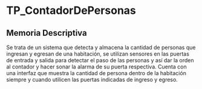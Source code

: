 # TP_ContadorDePersonas
## Memoria Descriptiva
Se trata de un sistema que detecta y almacena la cantidad de personas que ingresan y egresan de una habitación, se utilizan sensores en las puertas de entrada y salida para detectar el paso de las personas y así dar la orden al contador y hacer sonar la alarma de su puerta respectiva. Cuenta con una interfaz que muestra la cantidad de persona dentro de la habitación siempre y cuando utilicen las puertas indicadas de ingreso y egreso.
